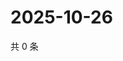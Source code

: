 # 2025-10-26

共 0 条

<!-- BEGIN ZHIHUQUESTIONS -->
<!-- 最后更新时间 Sun Oct 26 2025 01:09:14 GMT+0800 (China Standard Time) -->

<!-- END ZHIHUQUESTIONS -->
